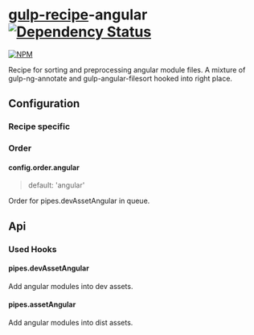 # [gulp-recipe](https://github.com/PGSSoft/gulp-recipe-loader)-angular [![Dependency Status][depstat-image]][depstat-url]
[![NPM][npm-image]][npm-url]

Recipe for sorting and preprocessing angular module files.
A mixture of gulp-ng-annotate and gulp-angular-filesort hooked into right place.

## Configuration
### Recipe specific
### Order
#### config.order.angular
> default: 'angular'

Order for pipes.devAssetAngular in queue.

## Api
### Used Hooks
#### pipes.devAssetAngular

Add angular modules into dev assets.

#### pipes.assetAngular

Add angular modules into dist assets.

[npm-url]: https://npmjs.org/package/gulp-recipe-angular
[npm-image]: https://nodei.co/npm/gulp-recipe-angular.png?downloads=true
[depstat-url]: https://david-dm.org/PGSSoft/gulp-recipe-angular
[depstat-image]: https://img.shields.io/david/PGSSoft/gulp-recipe-angular.svg?style=flat